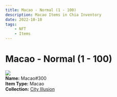 ```yaml
---
title: Macao - Normal (1 - 100)
description: Macao Items in Chia Inventory
date: 2022-10-10
tags:
    - NFT
    - Items
---
```


# Macao - Normal (1 - 100)
<div class="item_thumbnail">
<img loading="lazy" src="https://izklcq4zhxc2d5yslmea6q6qa4xvcorh2uorr2kkewtsprm4hk2q.arweave.net/RlSxQ5k9xaH3ElsID0PQBy9ROifVHRjpSiWnJ8WcOrU"><br/>
<div><strong>Name:</strong> Macao#300</div>
<div><strong>Item Type:</strong> Macao</div>
<div><strong>Collection:</strong> <a href="https://www.spacescan.io/xch/nft/collection/col1lend2dcn558km4wcwta4xnkfv3xpcmlp9kyt0m909emvfxechlyqdl5ndg">City Illusion</a></div>
</div>

